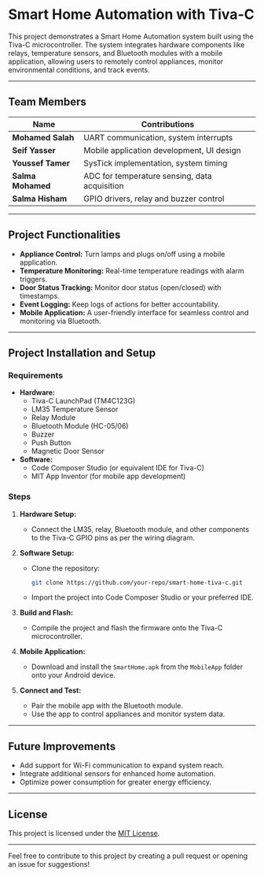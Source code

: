 # Smart Home Automation with Tiva-C

This project demonstrates a Smart Home Automation system built using the Tiva-C microcontroller. The system integrates hardware components like relays, temperature sensors, and Bluetooth modules with a mobile application, allowing users to remotely control appliances, monitor environmental conditions, and track events.

---

## Team Members

| Name              | Contributions                                 |
| ----------------- | --------------------------------------------- |
| **Mohamed Salah** | UART communication, system interrupts         |
| **Seif Yasser**   | Mobile application development, UI design     |
| **Youssef Tamer** | SysTick implementation, system timing         |
| **Salma Mohamed** | ADC for temperature sensing, data acquisition |
| **Salma Hisham**  | GPIO drivers, relay and buzzer control        |

---

## Project Functionalities

- **Appliance Control:** Turn lamps and plugs on/off using a mobile application.
- **Temperature Monitoring:** Real-time temperature readings with alarm triggers.
- **Door Status Tracking:** Monitor door status (open/closed) with timestamps.
- **Event Logging:** Keep logs of actions for better accountability.
- **Mobile Application:** A user-friendly interface for seamless control and monitoring via Bluetooth.

---

## Project Installation and Setup

### Requirements

- **Hardware:**
  - Tiva-C LaunchPad (TM4C123G)
  - LM35 Temperature Sensor
  - Relay Module
  - Bluetooth Module (HC-05/06)
  - Buzzer
  - Push Button
  - Magnetic Door Sensor
- **Software:**
  - Code Composer Studio (or equivalent IDE for Tiva-C)
  - MIT App Inventor (for mobile app development)

### Steps

1. **Hardware Setup:**

   - Connect the LM35, relay, Bluetooth module, and other components to the Tiva-C GPIO pins as per the wiring diagram.

2. **Software Setup:**

   - Clone the repository:
     ```bash
     git clone https://github.com/your-repo/smart-home-tiva-c.git
     ```
   - Import the project into Code Composer Studio or your preferred IDE.

3. **Build and Flash:**

   - Compile the project and flash the firmware onto the Tiva-C microcontroller.

4. **Mobile Application:**

   - Download and install the `SmartHome.apk` from the `MobileApp` folder onto your Android device.

5. **Connect and Test:**
   - Pair the mobile app with the Bluetooth module.
   - Use the app to control appliances and monitor system data.

---

## Future Improvements

- Add support for Wi-Fi communication to expand system reach.
- Integrate additional sensors for enhanced home automation.
- Optimize power consumption for greater energy efficiency.

---

## License

This project is licensed under the [MIT License](LICENSE).

---

Feel free to contribute to this project by creating a pull request or opening an issue for suggestions!
